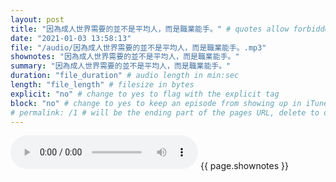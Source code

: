 ```yaml
---
layout: post
title: "因為成人世界需要的並不是平均人，而是職業能手。" # quotes allow forbidden characters like the colon
date: "2021-01-03 13:58:13"
file: "/audio/因為成人世界需要的並不是平均人，而是職業能手。.mp3"
shownotes: "因為成人世界需要的並不是平均人，而是職業能手。"
summary: "因為成人世界需要的並不是平均人，而是職業能手。"
duration: "file_duration" # audio length in min:sec
length: "file_length" # filesize in bytes
explicit: "no" # change to yes to flag with the explicit tag
block: "no" # change to yes to keep an episode from showing up in iTunes
# permalink: /1 # will be the ending part of the pages URL, delete to default to the title
---
```


<audio controls>
<source src="{{site.url}}{{site.baseurl}}{{ page.file }}" type="audio/x-mp3">
Your browser does not support the audio element.
</audio>
{{ page.shownotes }}
